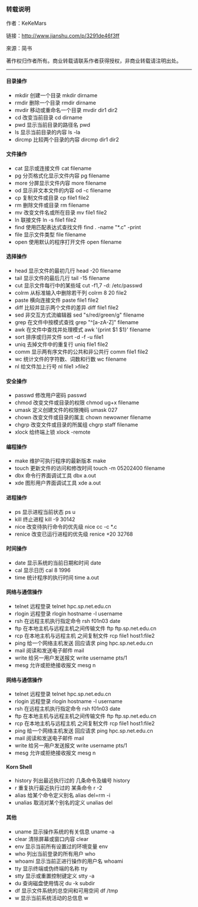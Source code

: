 ### 转载说明
作者：KeKeMars

链接：http://www.jianshu.com/p/3291de46f3ff

來源：简书

著作权归作者所有。商业转载请联系作者获得授权，非商业转载请注明出处。

---
#### 目录操作
- mkdir	创建一个目录	mkdir dirname
- rmdir	删除一个目录	rmdir dirname
- mvdir	移动或重命名一个目录	mvdir dir1 dir2
- cd	改变当前目录	cd dirname
- pwd	显示当前目录的路径名	pwd
- ls	显示当前目录的内容	ls -la
- dircmp	比较两个目录的内容	dircmp dir1 dir2


#### 文件操作
- cat	显示或连接文件	cat filename
- pg	分页格式化显示文件内容	pg filename
- more	分屏显示文件内容	more filename
- od	显示非文本文件的内容	od -c filename
- cp	复制文件或目录	cp file1 file2
- rm	删除文件或目录	rm filename
- mv	改变文件名或所在目录	mv file1 file2
- ln	联接文件	ln -s file1 file2
- find	使用匹配表达式查找文件	find . -name "*.c" -print
- file	显示文件类型	file filename
- open	使用默认的程序打开文件	open filename


#### 选择操作
- head	显示文件的最初几行	head -20 filename
- tail	显示文件的最后几行	tail -15 filename
- cut	显示文件每行中的某些域	cut -f1,7 -d: /etc/passwd
- colrm	从标准输入中删除若干列	colrm 8 20 file2
- paste	横向连接文件	paste file1 file2
- diff	比较并显示两个文件的差异	diff file1 file2
- sed	非交互方式流编辑器	sed "s/red/green/g" filename
- grep	在文件中按模式查找	grep "^[a-zA-Z]" filename
- awk	在文件中查找并处理模式	awk '{print $1 $1}' filename
- sort	排序或归并文件	sort -d -f -u file1
- uniq	去掉文件中的重复行	uniq file1 file2
- comm	显示两有序文件的公共和非公共行	comm file1 file2
- wc	统计文件的字符数、词数和行数	wc filename
- nl	给文件加上行号	nl file1 >file2


#### 安全操作
- passwd	修改用户密码	passwd
- chmod	改变文件或目录的权限	chmod ug+x filename
- umask	定义创建文件的权限掩码	umask 027
- chown	改变文件或目录的属主	chown newowner filename
- chgrp	改变文件或目录的所属组	chgrp staff filename
- xlock	给终端上锁	xlock -remote


#### 编程操作
- make	维护可执行程序的最新版本	make
- touch	更新文件的访问和修改时间	touch -m 05202400 filename
- dbx	命令行界面调试工具	dbx a.out
- xde	图形用户界面调试工具	xde a.out


#### 进程操作
- ps	显示进程当前状态	ps u
- kill	终止进程	kill -9 30142
- nice	改变待执行命令的优先级	nice cc -c *.c
- renice	改变已运行进程的优先级	renice +20 32768


#### 时间操作
- date	显示系统的当前日期和时间	date
- cal	显示日历	cal 8 1996
- time	统计程序的执行时间	time a.out


#### 网络与通信操作
- telnet	远程登录	telnet hpc.sp.net.edu.cn
- rlogin	远程登录	rlogin hostname -l username
- rsh	在远程主机执行指定命令	rsh f01n03 date
- ftp	在本地主机与远程主机之间传输文件	ftp ftp.sp.net.edu.cn
- rcp	在本地主机与远程主机 之间复制文件	rcp file1 host1:file2
- ping	给一个网络主机发送 回应请求	ping hpc.sp.net.edu.cn
- mail	阅读和发送电子邮件	mail
- write	给另一用户发送报文	write username pts/1
- mesg	允许或拒绝接收报文	mesg n


#### 网络与通信操作
- telnet	远程登录	telnet hpc.sp.net.edu.cn
- rlogin	远程登录	rlogin hostname -l username
- rsh	在远程主机执行指定命令	rsh f01n03 date
- ftp	在本地主机与远程主机之间传输文件	ftp ftp.sp.net.edu.cn
- rcp	在本地主机与远程主机 之间复制文件	rcp file1 host1:file2
- ping	给一个网络主机发送 回应请求	ping hpc.sp.net.edu.cn
- mail	阅读和发送电子邮件	mail
- write	给另一用户发送报文	write username pts/1
- mesg	允许或拒绝接收报文	mesg n


#### Korn Shell
- history	列出最近执行过的 几条命令及编号	history
- r	重复执行最近执行过的 某条命令	r -2
- alias	给某个命令定义别名	alias del=rm -i
- unalias	取消对某个别名的定义	unalias del


#### 其他
- uname	显示操作系统的有关信息	uname -a
- clear	清除屏幕或窗口内容	clear
- env	显示当前所有设置过的环境变量	env
- who	列出当前登录的所有用户	who
- whoami	显示当前正进行操作的用户名	whoami
- tty	显示终端或伪终端的名称	tty
- stty	显示或重置控制键定义	stty -a
- du	查询磁盘使用情况	du -k subdir
- df	显示文件系统的总空间和可用空间	df /tmp
- w	显示当前系统活动的总信息	w

